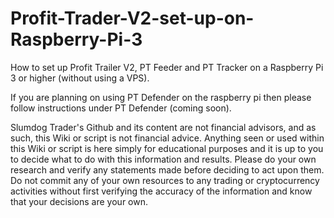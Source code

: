 # Profit-Trader-V2-set-up-on-Raspberry-Pi-3
How to set up Profit Trailer V2, PT Feeder and PT Tracker on a Raspberry Pi 3 or higher (without using a VPS).

If you are planning on using PT Defender on the raspberry pi then please follow instructions under PT Defender (coming soon).

Slumdog Trader's Github and its content are not financial advisors, and as such, this Wiki or script is not financial advice.
Anything seen or used within this Wiki or script is here simply for educational purposes and it is up to you to decide what to do with this information and results.
Please do your own research and verify any statements made before deciding to act upon them. 
Do not commit any of your own resources to any trading or cryptocurrency activities without first verifying the accuracy of the information and know that your decisions are your own.
